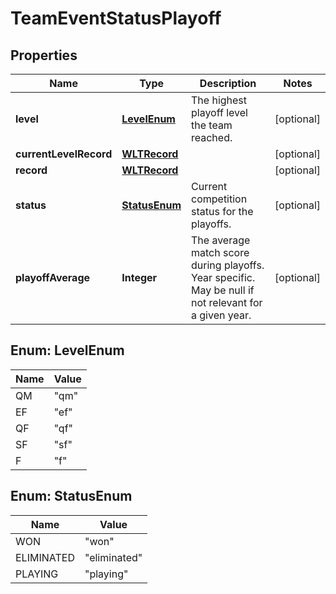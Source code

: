 
# TeamEventStatusPlayoff

## Properties
Name | Type | Description | Notes
------------ | ------------- | ------------- | -------------
**level** | [**LevelEnum**](#LevelEnum) | The highest playoff level the team reached. |  [optional]
**currentLevelRecord** | [**WLTRecord**](WLTRecord.md) |  |  [optional]
**record** | [**WLTRecord**](WLTRecord.md) |  |  [optional]
**status** | [**StatusEnum**](#StatusEnum) | Current competition status for the playoffs. |  [optional]
**playoffAverage** | **Integer** | The average match score during playoffs. Year specific. May be null if not relevant for a given year. |  [optional]


<a name="LevelEnum"></a>
## Enum: LevelEnum
Name | Value
---- | -----
QM | &quot;qm&quot;
EF | &quot;ef&quot;
QF | &quot;qf&quot;
SF | &quot;sf&quot;
F | &quot;f&quot;


<a name="StatusEnum"></a>
## Enum: StatusEnum
Name | Value
---- | -----
WON | &quot;won&quot;
ELIMINATED | &quot;eliminated&quot;
PLAYING | &quot;playing&quot;



